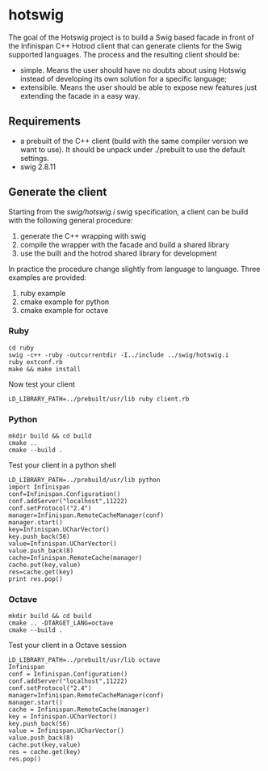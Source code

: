 # hotswig

The goal of the Hotswig project is to build a Swig based facade in front of the Infinispan C++ Hotrod client that can generate clients for the Swig supported languages. The process and the resulting client should be:

* simple. Means the user should have no doubts about using Hotswig instead of developing its own solution for a specific language;
* extensibile. Means the user should be able to expose new features just extending the facade in a easy way.

## Requirements

* a prebuilt of the C++ client (build with the same compiler version we want to use). It should be unpack under ./prebuilt to use the default settings.
* swig 2.8.11


## Generate the client

Starting from the *swig/hotswig.i* swig specification, a client can be build with the following general procedure:

1. generate the C++ wrapping with swig
1. compile the wrapper with the facade and build a shared library
1. use the built and the hotrod shared library for development

In practice the procedure change slightly from language to language. Three examples are provided:

1. ruby example
1. cmake example for python
1. cmake example for octave

### Ruby
    cd ruby
    swig -c++ -ruby -outcurrentdir -I../include ../swig/hotswig.i
    ruby extconf.rb
    make && make install

Now test your client

    LD_LIBRARY_PATH=../prebuilt/usr/lib ruby client.rb

### Python
    mkdir build && cd build
    cmake ..
    cmake --build .

Test your client in a python shell

    LD_LIBRARY_PATH=../prebuild/usr/lib python
    import Infinispan
    conf=Infinispan.Configuration()
    conf.addServer("localhost",11222)
    conf.setProtocol("2.4")
    manager=Infinispan.RemoteCacheManager(conf)
    manager.start()
    key=Infinispan.UCharVector()
    key.push_back(56)
    value=Infinispan.UCharVector()
    value.push_back(8)
    cache=Infinispan.RemoteCache(manager)
    cache.put(key,value)
    res=cache.get(key)
    print res.pop()

### Octave
    mkdir build && cd build
    cmake .. -DTARGET_LANG=octave
    cmake --build .

Test your client in a Octave session

    LD_LIBRARY_PATH=../prebuilt/usr/lib octave
    Infinispan
    conf = Infinispan.Configuration()
    conf.addServer("localhost",11222)
    conf.setProtocol("2.4")
    manager=Infinispan.RemoteCacheManager(conf)
    manager.start()
    cache = Infinispan.RemoteCache(manager)
    key = Infinispan.UCharVector()
    key.push_back(56)
    value = Infinispan.UCharVector()
    value.push_back(8)
    cache.put(key,value)
    res = cache.get(key)
    res.pop()








